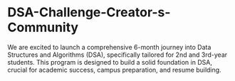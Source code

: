 # DSA-Challenge-Creator-s-Community
We are excited to launch a comprehensive 6-month journey into Data Structures and Algorithms (DSA), specifically tailored for 2nd and 3rd-year students. This program is designed to build a solid foundation in DSA, crucial for academic success, campus preparation, and resume building.

